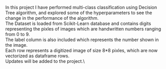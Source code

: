 In this project I have performed multi-class classification using Decision Tree algorithm, and explored some of the hyperparameters to see the change in the performance of the algorithm.\
The Dataset is loaded from Scikit-Learn database and contains digits representing the pixles of images which are handwritten numbers ranging from 0 to 9.\
The label column is also included which represents the number shown in the image.\
Each row represents a digitized image of size 8*8 pixles, which are now vectorized as dataframe rows.\
Updates will be added to the project.\